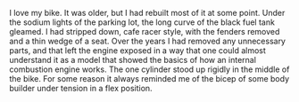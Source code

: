 


I love my bike. It was older, but I had rebuilt most of it at some point. Under the sodium lights of the parking lot, the long curve of the black fuel tank gleamed. I had stripped down, cafe racer style, with the fenders removed and a thin wedge of a seat. Over the years I had removed any unnecessary parts, and that left the engine exposed in a way that one could almost understand it as a model that showed the basics of how an internal combustion engine works. The one cylinder stood up rigidly in the middle of the bike. For some reason it always reminded me of the bicep of some body builder under tension in a flex position. 
